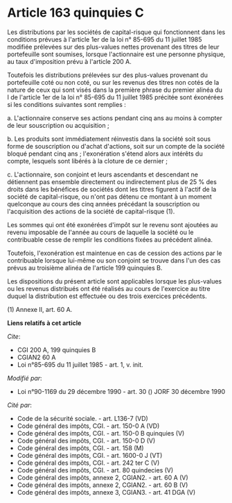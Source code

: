# Article 163 quinquies C

Les distributions par les sociétés de capital-risque qui fonctionnent dans les conditions prévues à l'article 1er de la loi
n° 85-695 du 11 juillet 1985 modifiée prélevées sur des plus-values nettes provenant des titres de leur portefeuille sont
soumises, lorsque l'actionnaire est une personne physique, au taux d'imposition prévu à l'article 200 A.

Toutefois les distributions prélevées sur des plus-values provenant du portefeuille coté ou non coté, ou sur les revenus des
titres non cotés de la nature de ceux qui sont visés dans la première phrase du premier alinéa du I de l'article 1er de la
loi n° 85-695 du 11 juillet 1985 précitée sont éxonérées si les conditions suivantes sont remplies :

a. L'actionnaire conserve ses actions pendant cinq ans au moins à compter de leur souscription ou acquisition ;

b. Les produits sont immédiatement réinvestis dans la société soit sous forme de souscription ou d'achat d'actions, soit sur
un compte de la société bloqué pendant  cinq ans ; l'exonération s'étend alors aux intérêts du compte, lesquels sont libérés
à la cloture de ce dernier ;

c. L'actionnaire, son conjoint et leurs ascendants et descendant ne détiennent pas ensemble directement ou indirectement plus
de 25 % des droits dans les bénéfices de sociétés dont les titres figurent à l'actif de la société de capital-risque, ou
n'ont pas détenu ce montant à un moment quelconque au cours des cinq années précédant la souscription ou l'acquisition des
actions de la société de capital-risque (1).

Les sommes qui ont été exonérées d'impôt sur le revenu sont ajoutées au revenu imposable de l'année au cours de laquelle la
société ou le contribuable cesse de remplir les conditions fixées au précédent alinéa.

Toutefois, l'exonération est maintenue en cas de cession des actions par le contribuable lorsque lui-même ou son conjoint se
trouve dans l'un des cas prévus au troisième alinéa de l'article 199 quinquies B.

Les dispositions du présent article sont applicables lorsque les plus-values ou les revenus distribués ont été réalisés au
cours de l'exercice au titre duquel la distribution est effectuée ou des trois exercices précédents.

(1) Annexe II, art. 60 A.

**Liens relatifs à cet article**

_Cite_:

  - CGI 200 A, 199 quinquies B
  - CGIAN2 60 A
  - Loi n°85-695 du 11 juillet 1985 - art. 1, v. init.

_Modifié par_:

  - Loi n°90-1169 du 29 décembre 1990 - art. 30 () JORF 30 décembre 1990

_Cité par_:

  - Code de la sécurité sociale. - art. L136-7 (VD)
  - Code général des impôts, CGI. - art. 150-0 A (VD)
  - Code général des impôts, CGI. - art. 150-0 B quinquies (V)
  - Code général des impôts, CGI. - art. 150-0 D (V)
  - Code général des impôts, CGI. - art. 158 (M)
  - Code général des impôts, CGI. - art. 1600-0 J (VT)
  - Code général des impôts, CGI. - art. 242 ter C (V)
  - Code général des impôts, CGI. - art. 80 quindecies (V)
  - Code général des impôts, annexe 2, CGIAN2. - art. 60 A (V)
  - Code général des impôts, annexe 2, CGIAN2. - art. 60 B (V)
  - Code général des impôts, annexe 3, CGIAN3. - art. 41 DGA (V)

